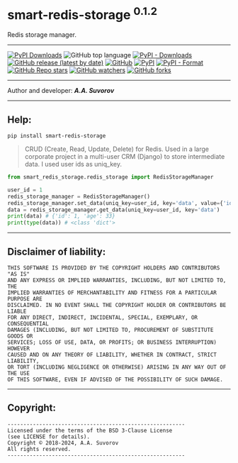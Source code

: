 # smart-redis-storage <sup>0.1.2</sup>
Redis storage manager.

***

[![PyPI Downloads](https://static.pepy.tech/badge/smart-redis-storage)](https://pepy.tech/projects/smart-redis-storage)
![GitHub top language](https://img.shields.io/github/languages/top/smartlegionlab/smart-redis-storage)
[![PyPI - Downloads](https://img.shields.io/pypi/dm/smart-redis-storage?label=pypi%20downloads)](https://pypi.org/project/smart-redis-storage/)
[![GitHub release (latest by date)](https://img.shields.io/github/v/release/smartlegionlab/smart-redis-storage)](https://github.com/smartlegionlab/smart-redis-storage/)
[![GitHub](https://img.shields.io/github/license/smartlegionlab/smart-redis-storage)](https://github.com/smartlegionlab/smart-redis-storage/blob/master/LICENSE)
[![PyPI](https://img.shields.io/pypi/v/smart-redis-storage)](https://pypi.org/project/smart-redis-storage)
[![PyPI - Format](https://img.shields.io/pypi/format/smart-redis-storage)](https://pypi.org/project/smart-redis-storage)
[![GitHub Repo stars](https://img.shields.io/github/stars/smartlegionlab/smart-redis-storage?style=social)](https://github.com/smartlegionlab/smart-redis-storage/)
[![GitHub watchers](https://img.shields.io/github/watchers/smartlegionlab/smart-redis-storage?style=social)](https://github.com/smartlegionlab/smart-redis-storage/)
[![GitHub forks](https://img.shields.io/github/forks/smartlegionlab/smart-redis-storage?style=social)](https://github.com/smartlegionlab/smart-redis-storage/)

***

Author and developer: ___A.A. Suvorov___

***

## Help:

`pip install smart-redis-storage`

> CRUD (Create, Read, Update, Delete) for Redis.
> Used in a large corporate project in a multi-user CRM (Django) to store intermediate data.
> I used user ids as uniq_key.
> 
> 

```python
from smart_redis_storage.redis_storage import RedisStorageManager

user_id = 1
redis_storage_manager = RedisStorageManager()
redis_storage_manager.set_data(uniq_key=user_id, key='data', value={'id': 1, 'age': 33})
data = redis_storage_manager.get_data(uniq_key=user_id, key='data')
print(data) # {'id': 1, 'age': 33}
print(type(data)) # <class 'dict'>
```

***

## Disclaimer of liability:

    THIS SOFTWARE IS PROVIDED BY THE COPYRIGHT HOLDERS AND CONTRIBUTORS "AS IS"
    AND ANY EXPRESS OR IMPLIED WARRANTIES, INCLUDING, BUT NOT LIMITED TO, THE
    IMPLIED WARRANTIES OF MERCHANTABILITY AND FITNESS FOR A PARTICULAR PURPOSE ARE
    DISCLAIMED. IN NO EVENT SHALL THE COPYRIGHT HOLDER OR CONTRIBUTORS BE LIABLE
    FOR ANY DIRECT, INDIRECT, INCIDENTAL, SPECIAL, EXEMPLARY, OR CONSEQUENTIAL
    DAMAGES (INCLUDING, BUT NOT LIMITED TO, PROCUREMENT OF SUBSTITUTE GOODS OR
    SERVICES; LOSS OF USE, DATA, OR PROFITS; OR BUSINESS INTERRUPTION) HOWEVER
    CAUSED AND ON ANY THEORY OF LIABILITY, WHETHER IN CONTRACT, STRICT LIABILITY,
    OR TORT (INCLUDING NEGLIGENCE OR OTHERWISE) ARISING IN ANY WAY OUT OF THE USE
    OF THIS SOFTWARE, EVEN IF ADVISED OF THE POSSIBILITY OF SUCH DAMAGE.

***

## Copyright:
    --------------------------------------------------------
    Licensed under the terms of the BSD 3-Clause License
    (see LICENSE for details).
    Copyright © 2018-2024, A.A. Suvorov
    All rights reserved.
    --------------------------------------------------------
